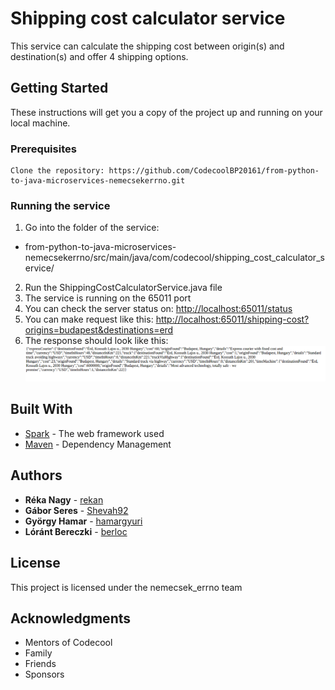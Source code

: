 # Shipping cost calculator service

This service can calculate the shipping cost between origin(s) and destination(s) and offer 4 shipping options. 

## Getting Started

These instructions will get you a copy of the project up and running on your local machine.

### Prerequisites


```
Clone the repository: https://github.com/CodecoolBP20161/from-python-to-java-microservices-nemecsekerrno.git
```

### Running the service


1. Go into the folder of the service: 
  - from-python-to-java-microservices-nemecsekerrno/src/main/java/com/codecool/shipping_cost_calculator_service/
2. Run the ShippingCostCalculatorService.java file
3. The service is running on the 65011 port
4. You can check the server status on: [http://localhost:65011/status](http://localhost:65011/status)
5. You can make request like this: [http://localhost:65011/shipping-cost?origins=budapest&destinations=erd](http://localhost:65011/shipping-cost?origins=budapest&destinations=erd)
6. The response should look like this: ![](https://github.com/CodecoolBP20161/from-python-to-java-microservices-nemecsekerrno/blob/storyID_42/src/main/java/com/codecool/shipping_cost_calculator_service/shippingserviceresponse.png)





## Built With

* [Spark](http://sparkjava.com/documentation.html) - The web framework used
* [Maven](https://maven.apache.org/) - Dependency Management


## Authors

* **Réka Nagy** - [rekan](https://github.com/rekan)
* **Gábor Seres** - [Shevah92](https://github.com/Shevah92)
* **György Hamar** - [hamargyuri](https://github.com/hamargyuri)
* **Lóránt Bereczki** - [berloc](https://github.com/berloc)




## License

This project is licensed under the nemecsek_errno team

## Acknowledgments

* Mentors of Codecool
* Family
* Friends
* Sponsors